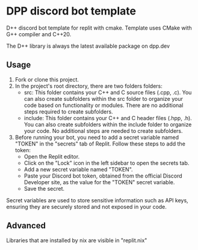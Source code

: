 # DPP discord bot template
D++ discord bot template for replit with cmake. Template uses CMake with G++ compiler and C++20.

The D++ library is always the latest available package on dpp.dev

## Usage

1. Fork or clone this project.
2. In the project's root directory, there are two folders folders:
	- src: This folder contains your C++ and C source files (.cpp, .c). You can also create subfolders within the src folder to organize your code based on functionality or modules. There are no additional steps required to create subfolders. 
	- include: This folder contains your C++ and C header files (.hpp, .h). You can also create subfolders within the include folder to organize your code. No additional steps are needed to create subfolders.
3. Before running your bot, you need to add a secret variable named "TOKEN" in the "secrets" tab of Replit. Follow these steps to add the token:
	- Open the Replit editor.
	- Click on the "Lock" icon in the left sidebar to open the secrets tab.
	- Add a new secret variable named "TOKEN".
	- Paste your Discord bot token, obtained from the official Discord Developer site, as the value for the "TOKEN" secret variable.
	- Save the secret.
 
Secret variables are used to store sensitive information such as API keys, ensuring they are securely stored and not exposed in your code.

## Advanced 
Libraries that are installed by nix are visible in "replit.nix"